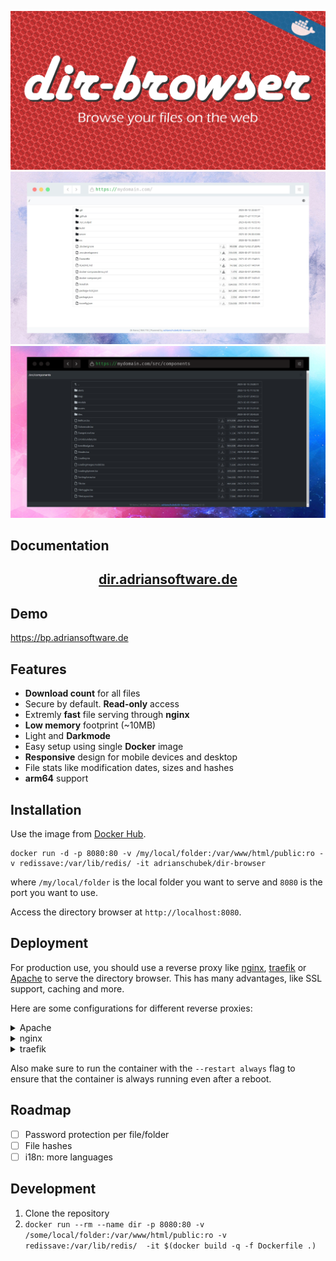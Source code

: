 <div align="center">

![](dir-browser.png)
![](p1.png)
![](p2.png)

</div>

## Documentation

<h2 align="center">

  [dir.adriansoftware.de](https://dir.adriansoftware.de)

</h2>

## Demo

https://bp.adriansoftware.de

## Features
- **Download count** for all files
- Secure by default. **Read-only** access
- Extremly **fast** file serving through **nginx**
- **Low memory** footprint (~10MB)
- Light and **Darkmode**
- Easy setup using single **Docker** image
- **Responsive** design for mobile devices and desktop
- File stats like modification dates, sizes and hashes
- **arm64** support
<!-- - **Password protection** for files and folders -->

## Installation

Use the image from [Docker Hub](https://hub.docker.com/r/adrianschubek/dir-browser/tags).


```
docker run -d -p 8080:80 -v /my/local/folder:/var/www/html/public:ro -v redissave:/var/lib/redis/ -it adrianschubek/dir-browser
```

where `/my/local/folder` is the local folder you want to serve and `8080` is the port you want to use.

Access the directory browser at `http://localhost:8080`.

## Deployment

For production use, you should use a reverse proxy like [nginx](https://nginx.org/), [traefik](https://traefik.io/traefik/) or [Apache](https://httpd.apache.org/) to serve the directory browser. This has many advantages, like SSL support, caching and more. 

Here are some configurations for different reverse proxies:

<details>
<summary>Apache</summary>

```apache
<VirtualHost *:80>
  ServerName domain.tld

  ProxyPass / http://127.0.0.1:8080/
  ProxyPassReverse / http://127.0.0.1:8080/
</VirtualHost>

<VirtualHost *:443>
  ServerName domain.tld

  ProxyPass / http://127.0.0.1:8080/
  ProxyPassReverse / http://127.0.0.1:8080/

  SSLEngine on
  SSLCertificateFile cert.pem
  SSLCertificateKeyFile cert.key
</VirtualHost>
```

</details>

<details>
<summary>nginx</summary>
TODO
</details>

<details>
<summary>traefik</summary>
TODO
</details>

Also make sure to run the container with the `--restart always` flag to ensure that the container is always running even after a reboot.

## Roadmap
- [ ] Password protection per file/folder
- [ ] File hashes
- [ ] i18n: more languages

## Development

1. Clone the repository
2. `docker run --rm --name dir -p 8080:80 -v /some/local/folder:/var/www/html/public:ro -v redissave:/var/lib/redis/  -it $(docker build -q -f Dockerfile .)`

<!-- Directory Browser / Lister drop-in

docker run --rm --name dir -p 8080:80 -v /home/adrian/Uni/BP/frontend:/var/www/html/public:ro  -it $(docker build -q .)
docker run --restart always --rm --name dir -p 8080:80 -v /home/adrian/Uni/BP/frontend:/var/www/html/public:ro  -it adrianschubek/dir-browser

docker run --rm --name dir -p 8080:80 -v /home/adrian/Uni/BP/frontend:/var/www/html/public:ro -v redissave:/var/lib/redis/  -it $(docker build -q -f Dockerfile .) -->
